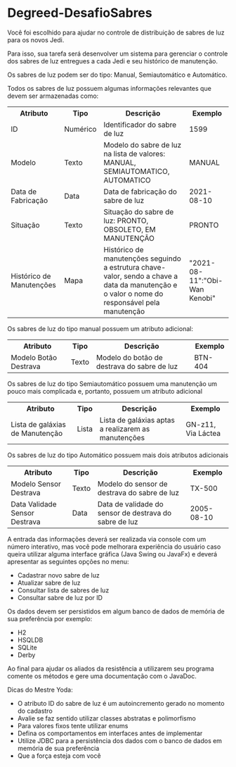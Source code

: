 # Degreed-DesafioSabres

<!DOCTYPE html>
<html lang="pt-BR">

<head>
    <meta charset="UTF-8">
</head>

<body>
    <p>Você foi escolhido para ajudar no controle de distribuição de sabres de luz para os novos Jedi.</p>
    <p>Para isso, sua tarefa será desenvolver um sistema para gerenciar o controle dos sabres de luz entregues a cada
        Jedi e seu histórico de manutenção.</p>
    <p>Os sabres de luz podem ser do tipo: Manual, Semiautomático e Automático.</p>
    <p>Todos os sabres de luz possuem algumas informações relevantes que devem ser armazenadas como:</p>
    <table>
        <tr>
            <th>Atributo</th>
            <th>Tipo</th>
            <th>Descrição</th>
            <th>Exemplo</th>
        </tr>
        <tr>
            <td>ID</td>
            <td>Numérico</td>
            <td>Identificador do sabre de luz</td>
            <td>1599</td>
        </tr>
        <tr>
            <td>Modelo</td>
            <td>Texto</td>
            <td>Modelo do sabre de luz na lista de valores: MANUAL, SEMIAUTOMATICO, AUTOMATICO</td>
            <td>MANUAL</td>
        </tr>
        <tr>
            <td>Data de Fabricação</td>
            <td>Data</td>
            <td>Data de fabricação do sabre de luz</td>
            <td>2021-08-10</td>
        </tr>
        <tr>
            <td>Situação</td>
            <td>Texto</td>
            <td>Situação do sabre de luz: PRONTO, OBSOLETO, EM MANUTENÇÂO</td>
            <td>PRONTO</td>
        </tr>
        <tr>
            <td>Histórico de Manutenções</td>
            <td>Mapa</td>
            <td>Histórico de manutenções seguindo a estrutura chave-valor, sendo a chave a data da manutenção e o valor
                o nome do responsável pela manutenção</td>
            <td>"2021-08-11":"Obi-Wan Kenobi"</td>
        </tr>
    </table>
    <p>Os sabres de luz do tipo manual possuem um atributo adicional:</p>
    <table>
        <tr>
            <th>Atributo</th>
            <th>Tipo</th>
            <th>Descrição</th>
            <th>Exemplo</th>
        </tr>
        <tr>
            <td>Modelo Botão Destrava</td>
            <td>Texto</td>
            <td>Modelo do botão de destrava do sabre de luz</td>
            <td>BTN-404</td>
        </tr>
    </table>
    <p>Os sabres de luz do tipo Semiautomático possuem uma manutenção um pouco mais complicada e, portanto, possuem um
        atributo adicional</p>
    <table>
        <tr>
            <th>Atributo</th>
            <th>Tipo</th>
            <th>Descrição</th>
            <th>Exemplo</th>
        </tr>
        <tr>
            <td>Lista de galáxias de Manutenção</td>
            <td>Lista</td>
            <td>Lista de galáxias aptas a realizarem as manutenções</td>
            <td>GN-z11, Via Láctea</td>
        </tr>
    </table>
    <p>Os sabres de luz do tipo Automático possuem mais dois atributos adicionais</p>
    <table>
        <tr>
            <th>Atributo</th>
            <th>Tipo</th>
            <th>Descrição</th>
            <th>Exemplo</th>
        </tr>
        <tr>
            <td>Modelo Sensor Destrava</td>
            <td>Texto</td>
            <td>Modelo do sensor de destrava do sabre de luz</td>
            <td>TX-500</td>
        </tr>
        <tr>
            <td>Data Validade Sensor Destrava</td>
            <td>Data</td>
            <td>Data de validade do sensor de destrava do sabre de luz</td>
            <td>2005-08-10</td>
        </tr>
    </table>
    <p>A entrada das informações deverá ser realizada via console com um número interativo, mas você pode melhorara
        experiência do usuário caso queira utilizar alguma interface gráfica (Java Swing ou JavaFx) e deverá apresentar
        as seguintes opções no menu:</p>
    <ul>
        <li>Cadastrar novo sabre de luz</li>
        <li>Atualizar sabre de luz</li>
        <li>Consultar lista de sabres de luz</li>
        <li>Consultar sabre de luz por ID</li>
    </ul>
    <p>Os dados devem ser persistidos em algum banco de dados de memória de sua preferência por exemplo:</p>
    <ul>
        <li>H2</li>
        <li>HSQLDB</li>
        <li>SQLite</li>
        <li>Derby</li>
    </ul>
    <p>Ao final para ajudar os aliados da resistência a utilizarem seu programa comente os métodos e gere uma
        documentação com o JavaDoc.</p>
    <p>Dicas do Mestre Yoda:</p>
    <ul>
        <li>O atributo ID do sabre de luz é um autoincremento gerado no momento do cadastro</li>
        <li>Avalie se faz sentido utilizar classes abstratas e polimorfismo</li>
        <li>Para valores fixos tente utilizar enums</li>
        <li>Defina os comportamentos em interfaces antes de implementar</li>
        <li>Utilize JDBC para a persistência dos dados com o banco de dados em memória de sua preferência</li>
        <li>Que a força esteja com você</li>
    </ul>
</body>
